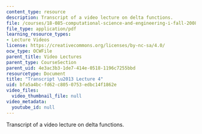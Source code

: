 ```yaml
---
content_type: resource
description: Transcript of a video lecture on delta functions.
file: /courses/18-085-computational-science-and-engineering-i-fall-2008/bfa5a4bcfd62c8050753edbc14f1862e_18-085F08-L04.pdf
file_type: application/pdf
learning_resource_types:
- Lecture Videos
license: https://creativecommons.org/licenses/by-nc-sa/4.0/
ocw_type: OCWFile
parent_title: Video Lectures
parent_type: CourseSection
parent_uid: 4e3ac3b3-1de7-414e-0518-1196c7255bbd
resourcetype: Document
title: "Transcript \u2013 Lecture 4"
uid: bfa5a4bc-fd62-c805-0753-edbc14f1862e
video_files:
  video_thumbnail_file: null
video_metadata:
  youtube_id: null
---
```

Transcript of a video lecture on delta functions.